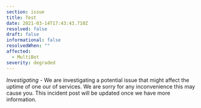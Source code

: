 ```yaml
---
section: issue
title: Test
date: 2021-03-14T17:43:43.710Z
resolved: false
draft: false
informational: false
resolvedWhen: ""
affected:
  - MultiBot
severity: degraded
---
```

*Investigating* - We are investigating a potential issue that might affect the uptime of one our of services. We are sorry for any inconvenience this may cause you. This incident post will be updated once we have more information.